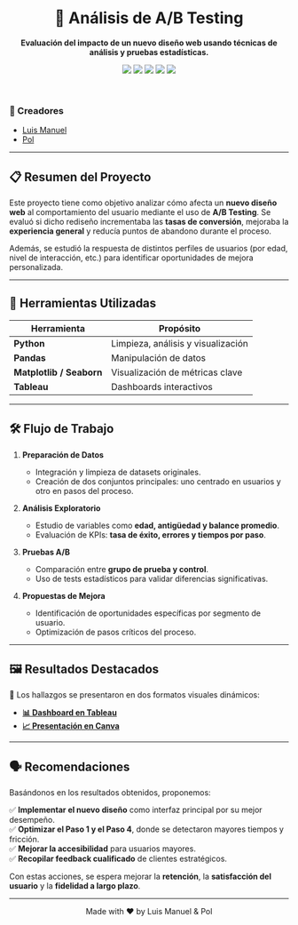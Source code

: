 <!-- FONDO Y TÍTULO -->
<div align="center">
  <h1>🧪 Análisis de A/B Testing</h1>
  <p>
    <strong>Evaluación del impacto de un nuevo diseño web usando técnicas de análisis y pruebas estadísticas.</strong>
  </p>

  <!-- BADGES -->
  <p>
    <img src="https://img.shields.io/badge/Python-3.x-blue?logo=python&style=for-the-badge " />
    <img src="https://img.shields.io/badge/Pandas-yellow?logo=pandas&style=for-the-badge " />
    <img src="https://img.shields.io/badge/Matplotlib-orange?logo=matplotlib&style=for-the-badge " />
    <img src="https://img.shields.io/badge/Seaborn-lightseagreen?logo=&style=for-the-badge " />
    <img src="https://img.shields.io/badge/Tableau-00acc1?logo=tableau&style=for-the-badge " />
  </p>
</div>

<br />

<!-- AUTORES -->
### 👥 Creadores  
- [Luis Manuel]()
- [Pol]()

---

<!-- RESUMEN -->
## 📋 Resumen del Proyecto

Este proyecto tiene como objetivo analizar cómo afecta un **nuevo diseño web** al comportamiento del usuario mediante el uso de **A/B Testing**. Se evaluó si dicho rediseño incrementaba las **tasas de conversión**, mejoraba la **experiencia general** y reducía puntos de abandono durante el proceso.

Además, se estudió la respuesta de distintos perfiles de usuarios (por edad, nivel de interacción, etc.) para identificar oportunidades de mejora personalizada.

---

## 🔧 Herramientas Utilizadas

| Herramienta     | Propósito                              |
|------------------|----------------------------------------|
| **Python**       | Limpieza, análisis y visualización     |
| **Pandas**       | Manipulación de datos                  |
| **Matplotlib / Seaborn** | Visualización de métricas clave   |
| **Tableau**      | Dashboards interactivos                |

---

## 🛠️ Flujo de Trabajo

1. **Preparación de Datos**
   - Integración y limpieza de datasets originales.
   - Creación de dos conjuntos principales: uno centrado en usuarios y otro en pasos del proceso.

2. **Análisis Exploratorio**
   - Estudio de variables como **edad, antigüedad y balance promedio**.
   - Evaluación de KPIs: **tasa de éxito, errores y tiempos por paso**.

3. **Pruebas A/B**
   - Comparación entre **grupo de prueba y control**.
   - Uso de tests estadísticos para validar diferencias significativas.

4. **Propuestas de Mejora**
   - Identificación de oportunidades específicas por segmento de usuario.
   - Optimización de pasos críticos del proceso.

---

## 🖼️ Resultados Destacados

📌 Los hallazgos se presentaron en dos formatos visuales dinámicos:

- **[📊 Dashboard en Tableau]()**
- **[📈 Presentación en Canva]()**

---

## 🗣️ Recomendaciones

Basándonos en los resultados obtenidos, proponemos:

✅ **Implementar el nuevo diseño** como interfaz principal por su mejor desempeño.  
✅ **Optimizar el Paso 1 y el Paso 4**, donde se detectaron mayores tiempos y fricción.  
✅ **Mejorar la accesibilidad** para usuarios mayores.  
✅ **Recopilar feedback cualificado** de clientes estratégicos.

Con estas acciones, se espera mejorar la **retención**, la **satisfacción del usuario** y la **fidelidad a largo plazo**.

---

<!-- FOOTER -->
<div align="center">
  <p>Made with ❤️ by Luis Manuel & Pol</p>
</div>
